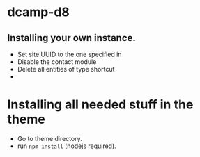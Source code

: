 # dcamp-d8

## Installing your own instance.
- Set site UUID to the one specified in 
- Disable the contact module
- Delete all entities of type shortcut
- 

# Installing all needed stuff in the theme
- Go to theme directory.
- run `npm install` (nodejs required).
